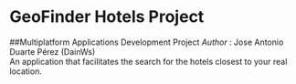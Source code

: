 # GeoFinder Hotels Project
##Multiplatform Applications Development Project
*Author* : Jose Antonio Duarte Pérez (DainWs) <br/>
An application that facilitates the search for the hotels closest to your real location.

